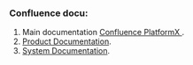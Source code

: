 ### Confluence docu:

1. Main documentation [Confluence PlatformX ](https://confluence.peakwork.lan/display/PX/Platform+X+Home).
2. [Product Documentation](https://confluence.peakwork.lan/display/PX/Product+Documentation).
3. [System Documentation](https://confluence.peakwork.lan/display/PX/System+Documentation).
